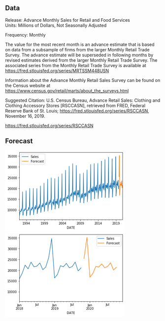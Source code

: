 ## Data

Release: Advance Monthly Sales for Retail and Food Services  
Units:  Millions of Dollars, Not Seasonally Adjusted

Frequency:  Monthly

The value for the most recent month is an advance estimate that is based on data from a subsample of firms from the larger Monthly Retail Trade Survey. The advance estimate will be superseded in following months by revised estimates derived from the larger Monthly Retail Trade Survey. The associated series from the Monthly Retail Trade Survey is available at https://fred.stlouisfed.org/series/MRTSSM448USN

Information about the Advance Monthly Retail Sales Survey can be found on the Census website at https://www.census.gov/retail/marts/about_the_surveys.html

Suggested Citation:
U.S. Census Bureau, Advance Retail Sales: Clothing and Clothing Accessory Stores [RSCCASN], retrieved from FRED, Federal Reserve Bank of St. Louis; https://fred.stlouisfed.org/series/RSCCASN, November 16, 2019.

https://fred.stlouisfed.org/series/RSCCASN

## Forecast
![forecast1](https://github.com/SabaGholizadehAnsari/Monthlysale_forcast_Timeseries/blob/master/forecast.png)
![forecast2](https://github.com/SabaGholizadehAnsari/Monthlysale_forcast_Timeseries/blob/master/forecast2.png)

